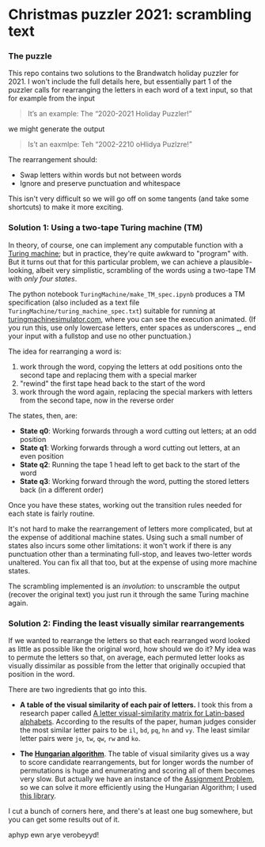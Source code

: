 # Christmas puzzler 2021: scrambling text

### The puzzle

This repo contains two solutions to the Brandwatch holiday puzzler for 2021. I won't include the full details here, but essentially part 1 of the puzzler calls for rearranging the letters in each word of a text input, so that for example from the input

>It’s an example: The “2020-2021 Holiday Puzzler!”

we might generate the output

>Is’t an eaxmlpe: Teh “2002-2210 oHlidya Puzlzre!”

The rearrangement should:

- Swap letters within words but not between words
- Ignore and preserve punctuation and whitespace

This isn't very difficult so we will go off on some tangents (and take some shortcuts) to make it more exciting.

### Solution 1: Using a two-tape Turing machine (TM)

In theory, of course, one can implement any computable function with a [Turing machine](https://en.wikipedia.org/wiki/Turing_machine); but in practice, they're quite awkward to "program" with. But it turns out that for this particular problem, we can achieve a plausible-looking, albeit very simplistic, scrambling of the words using a two-tape TM with _only four states_.

The python notebook `TuringMachine/make_TM_spec.ipynb` produces a TM specification (also included as a text file `TuringMachine/turing_machine_spec.txt`) suitable for running at [turingmachinesimulator.com](https://turingmachinesimulator.com/), where you can see the execution animated. (If you run this, use only lowercase letters, enter spaces as underscores _, end your input with a fullstop and use no other punctuation.)

The idea for rearranging a word is:

1. work through the word, copying the letters at odd positions onto the second tape and replacing them with a special marker
2. "rewind" the first tape head back to the start of the word
3. work through the word again, replacing the special markers with letters from the second tape, now in the reverse order

The states, then, are:

- **State q0**: Working forwards through a word cutting out letters; at an odd position
- **State q1**: Working forwards through a word cutting out letters, at an even position
- **State q2**: Running the tape 1 head left to get back to the start of the word
- **State q3**: Working forward through the word, putting the stored letters back (in a different order)

Once you have these states, working out the transition rules needed for each state is fairly routine.

It's not hard to make the rearrangement of letters more complicated, but at the expense of additional machine states. Using such a small number of states also incurs some other limitations: it won't work if there is any punctuation other than a terminating full-stop, and leaves two-letter words unaltered. You can fix all that too, but at the expense of using more machine states.

The scrambling implemented is an _involution_: to unscramble the output (recover the original text) you just run it through the same Turing machine again.



### Solution 2: Finding the least visually similar rearrangements

If we wanted to rearrange the letters so that each rearranged word looked as little as possible like the original word, how should we do it? My idea was to permute the letters so that, on average, each permuted letter looks as visually dissimilar as possible from the letter that originally occupied that position in the word.

There are two ingredients that go into this.

- **A table of the visual similarity of each pair of letters.** I took this from a research paper called [A letter visual-similarity matrix for Latin-based alphabets](https://link.springer.com/article/10.3758/s13428-012-0271-4). According to the results of the paper, human judges consider the most similar letter pairs to be `il`, `bd`, `pq`, `hn` and  `vy`.
The least similar letter pairs were `jo`, `tw`, `qw`, `rw` and `ko`.

- **The [Hungarian algorithm](https://en.wikipedia.org/wiki/Hungarian_algorithm)**. The table of visual similarity gives us a way to score candidate rearrangements, but for longer words the number of permutations is huge and enumerating and scoring all of them becomes very slow.
But actually we have an instance of the [Assignment Problem](https://en.wikipedia.org/wiki/Assignment_problem), so we can solve it more efficiently using the Hungarian Algorithm; I used [this library](https://github.com/benchaplin/hungarian-algorithm).

I cut a bunch of corners here, and there's at least one bug somewhere, but you can get some results out of it.

aphyp ewn arye verobeyyd!




